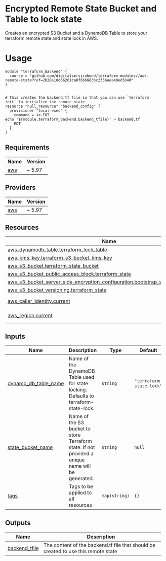 # Encrypted Remote State Bucket and Table to lock state

Creates an encrypted S3 Bucket and a DynamoDB Table to store your terraform remote state and state lock in AWS.

# Usage

```hcl
module "terraform_backend" {
  source = "github.com/digitalservicebund/terraform-modules//aws-remote-state?ref=2b28a10d66261ca8f6b6663bc2356aea49ed5040"
}


# This creates the backend.tf file so that you can use `terraform init` to initialize the remote state
resource "null_resource" "backend_config" {
  provisioner "local-exec" {
    command = <<-EOT
echo '${module.terraform_backend.backend_tfile}' > backend.tf
    EOT
  }
}
```

<!-- BEGIN_TF_DOCS -->

## Requirements

| Name                                                   | Version |
| ------------------------------------------------------ | ------- |
| <a name="requirement_aws"></a> [aws](#requirement_aws) | ~ 5.97  |

## Providers

| Name                                             | Version |
| ------------------------------------------------ | ------- |
| <a name="provider_aws"></a> [aws](#provider_aws) | ~ 5.97  |

## Resources

| Name                                                                                                                                                                                                            | Type        |
| --------------------------------------------------------------------------------------------------------------------------------------------------------------------------------------------------------------- | ----------- |
| [aws_dynamodb_table.terraform_lock_table](https://registry.terraform.io/providers/hashicorp/aws/latest/docs/resources/dynamodb_table)                                                                           | resource    |
| [aws_kms_key.terraform_s3_bucket_kms_key](https://registry.terraform.io/providers/hashicorp/aws/latest/docs/resources/kms_key)                                                                                  | resource    |
| [aws_s3_bucket.terraform_state_bucket](https://registry.terraform.io/providers/hashicorp/aws/latest/docs/resources/s3_bucket)                                                                                   | resource    |
| [aws_s3_bucket_public_access_block.terraform_state](https://registry.terraform.io/providers/hashicorp/aws/latest/docs/resources/s3_bucket_public_access_block)                                                  | resource    |
| [aws_s3_bucket_server_side_encryption_configuration.bootstrap_s3_bucket_encryption](https://registry.terraform.io/providers/hashicorp/aws/latest/docs/resources/s3_bucket_server_side_encryption_configuration) | resource    |
| [aws_s3_bucket_versioning.terraform_state](https://registry.terraform.io/providers/hashicorp/aws/latest/docs/resources/s3_bucket_versioning)                                                                    | resource    |
| [aws_caller_identity.current](https://registry.terraform.io/providers/hashicorp/aws/latest/docs/data-sources/caller_identity)                                                                                   | data source |
| [aws_region.current](https://registry.terraform.io/providers/hashicorp/aws/latest/docs/data-sources/region)                                                                                                     | data source |

## Inputs

| Name                                                                                          | Description                                                                                      | Type          | Default                  | Required |
| --------------------------------------------------------------------------------------------- | ------------------------------------------------------------------------------------------------ | ------------- | ------------------------ | :------: |
| <a name="input_dynamo_db_table_name"></a> [dynamo_db_table_name](#input_dynamo_db_table_name) | Name of the DynamoDB Table used for state locking. Defaults to terraform-state-lock.             | `string`      | `"terraform-state-lock"` |    no    |
| <a name="input_state_bucket_name"></a> [state_bucket_name](#input_state_bucket_name)          | Name of the S3 bucket to store Terraform state. If not provided a unique name will be generated. | `string`      | `null`                   |    no    |
| <a name="input_tags"></a> [tags](#input_tags)                                                 | Tags to be applied to all resources                                                              | `map(string)` | `{}`                     |    no    |

## Outputs

| Name                                                                       | Description                                                                        |
| -------------------------------------------------------------------------- | ---------------------------------------------------------------------------------- |
| <a name="output_backend_tfile"></a> [backend_tfile](#output_backend_tfile) | The content of the backend.tf file that should be created to use this remote state |

<!-- END_TF_DOCS -->
